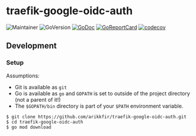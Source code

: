 # traefik-google-oidc-auth

![Maintainer](https://img.shields.io/badge/maintainer-arikkfir-blue)
![GoVersion](https://img.shields.io/github/go-mod/go-version/arikkfir/traefik-google-oidc-auth.svg)
[![GoDoc](https://img.shields.io/badge/godoc-reference-blue.svg)](https://godoc.org/github.com/arikkfir/traefik-google-oidc-auth)
[![GoReportCard](https://goreportcard.com/badge/github.com/arikkfir/traefik-google-oidc-auth)](https://goreportcard.com/report/github.com/arikkfir/traefik-google-oidc-auth)
[![codecov](https://codecov.io/gh/arikkfir/traefik-google-oidc-auth/branch/main/graph/badge.svg?token=QP3OAILB25)](https://codecov.io/gh/arikkfir/traefik-google-oidc-auth)

## Development

### Setup

Assumptions:
- Git is available as `git`
- Go is available as `go` and `GOPATH` is set to outside of the project directory (not a parent of it!)
- The `$GOPATH/bin` directory is part of your `$PATH` environment variable.

```shell
$ git clone https://github.com/arikkfir/traefik-google-oidc-auth.git
$ cd traefik-google-oidc-auth
$ go mod download
```

